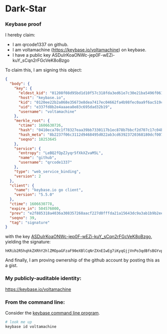 # Dark-Star
### Keybase proof

I hereby claim:

  * I am qrcode1337 on github.
  * I am voltamachine (https://keybase.io/voltamachine) on keybase.
  * I have a public key ASDuIrKoaONWc-jep0F-wEZi-kuY_sCqn2rFGcVeK8oBzgo

To claim this, I am signing this object:

```json
{
  "body": {
    "key": {
      "eldest_kid": "01208f08d95bd1d10f57c318fda3ed61e7c30e21ba5496f061a675ac6435b94894770a",
      "host": "keybase.io",
      "kid": "0120ee22b2a868e35673e8dea7417ec04662fa4b98fec0aa9f6ac519c55e2bca01ce0a",
      "uid": "e337fd8b2e4aaaea8e83c695dad32b19",
      "username": "voltamachine"
    },
    "merkle_root": {
      "ctime": 1606630726,
      "hash": "0410eca70c1f78327eaa39bb7330117b1ec878b7bbcf2d707c17c04b584d13270dd850b048480729e0ce3411442b0d54a6bd0d30ee639e1cbabd086be375baa7",
      "hash_meta": "8b2237f06c3112d9468495d022ab3cd63923720368180dcf0071c5a08db2b058",
      "seqno": 18253645
    },
    "service": {
      "entropy": "LeBQ2fQpZJyqr5fXkXZvaM5L",
      "name": "github",
      "username": "qrcode1337"
    },
    "type": "web_service_binding",
    "version": 2
  },
  "client": {
    "name": "keybase.io go client",
    "version": "5.5.0"
  },
  "ctime": 1606630778,
  "expire_in": 504576000,
  "prev": "e2f885318a4036a308357268aacf227d0fffda21a15643dc9a3ab1b9b2eed211",
  "seqno": 39,
  "tag": "signature"
}
```

with the key [ASDuIrKoaONWc-jep0F-wEZi-kuY_sCqn2rFGcVeK8oBzgo](https://keybase.io/voltamachine), yielding the signature:

```
hKRib2R5hqhkZXRhY2hlZMOpaGFzaF90eXBlCqNrZXnEIwEg7iKyqGjjVnPo3qdBfsBGYvpLmP7Aqp9qxRnFXivKAc4Kp3BheWxvYWTESpcCJ8Qg4viFMYpANqMINXJoqs8ifQ//2iGhVkPcmjqxubLu0hHEIDGmfY7FDFO3jlwHMNj1+JypuS+++zdj8H9L+nTqEjgZAgHCo3NpZ8RAW3Oni2/BZO2awm72ne6nfstR9K4byE7HcJPvYv4Y4mpb3zd9w7Le7pzEoruCqXCCi2mEBINP4TyzN7xhRB6RCqhzaWdfdHlwZSCkaGFzaIKkdHlwZQildmFsdWXEIHfTL1imfvms4OjhgX5YRdA2oQYTCVCPi9qzqNQ7d9kio3RhZ80CAqd2ZXJzaW9uAQ==

```

And finally, I am proving ownership of the github account by posting this as a gist.

### My publicly-auditable identity:

https://keybase.io/voltamachine

### From the command line:

Consider the [keybase command line program](https://keybase.io/download).

```bash
# look me up
keybase id voltamachine
```
